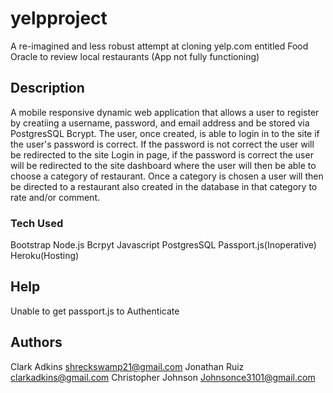 # yelpproject

A re-imagined and less robust attempt at cloning yelp.com entitled Food Oracle to review local restaurants 
(App not fully functioning)

## Description

A mobile responsive dynamic web application that allows a user to register by creatiing a username, password, and email address and be stored via PostgresSQL Bcrypt. The user, once created, is able to login in to the site if the user's password is correct. If the password is not correct the user will be redirected to the site Login in page, if the password is correct the user will be redirected to the site dashboard where the user will then be able to choose a category of restaurant. Once a category is chosen a user will then be directed to a restaurant also created in the database in that category to rate and/or comment. 

### Tech Used

Bootstrap
Node.js
Bcrpyt
Javascript
PostgresSQL
Passport.js(Inoperative)
Heroku(Hosting)

## Help
 Unable to get passport.js to Authenticate

## Authors
Clark Adkins  shreckswamp21@gmail.com
Jonathan Ruiz clarkadkins@gmail.com
Christopher Johnson Johnsonce3101@gmail.com
 
